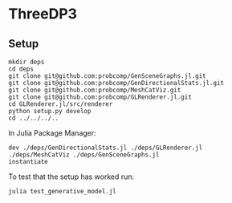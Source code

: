 # ThreeDP3

## Setup 
```
mkdir deps
cd deps
git clone git@github.com:probcomp/GenSceneGraphs.jl.git
git clone git@github.com:probcomp/GenDirectionalStats.jl.git
git clone git@github.com:probcomp/MeshCatViz.git
git clone git@github.com:probcomp/GLRenderer.jl.git
cd GLRenderer.jl/src/renderer
python setup.py develop
cd ../../../..
```
In Julia Package Manager:
```
dev ./deps/GenDirectionalStats.jl ./deps/GLRenderer.jl ./deps/MeshCatViz ./deps/GenSceneGraphs.jl
instantiate
```

To test that the setup has worked run:
```
julia test_generative_model.jl
```
